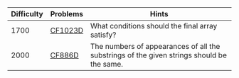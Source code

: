 | Difficulty | Problems | Hints |
| -------- | -------- | -------- |
| 1700 | [CF1023D](https://codeforces.com/problemset/problem/1023/D) | What conditions should the final array satisfy? |
| 2000 | [CF886D](https://codeforces.com/problemset/problem/886/D) | The numbers of appearances of all the substrings of the given strings should be the same. |